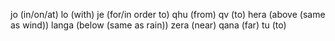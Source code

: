 jo (in/on/at)
lo (with)
je (for/in order to)
qhu (from)
qv (to)
hera (above (same as wind))
langa (below (same as rain))
zera (near)
qana (far)
tu (to)